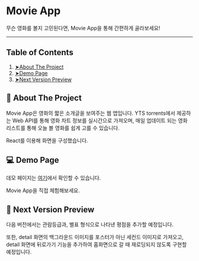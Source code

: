 Movie App
=========================================
무슨 영화를 볼지 고민된다면, Movie App을 통해 간편하게 골라보세요!

-----------------------------------------

Table of Contents
-----------------------------------------

1. [➤About The Project](#📝-about-the-project)
2. [➤Demo Page](#💻-demo-page)
3. [➤Next Version Preview](#💭-next-version-preview)


📝 About The Project
-----------------------------------------
Movie App은 영화의 짧은 소개글을 보여주는 웹 앱입니다. YTS torrents에서 제공하는 Web API를 통해 영화 차트 정보를 실시간으로 가져오며, 매일 업데이트 되는 영화 리스트를 통해 오늘 볼 영화를 쉽게 고를 수 있습니다.

React를 이용해 화면을 구성했습니다.

💻 Demo Page
-----------------------------------------
데모 페이지는 [여기](https://vilin0x6.github.io/movie_app)에서 확인할 수 있습니다.

Movie App을 직접 체험해보세요.


💭 Next Version Preview
-----------------------------------------
다음 버전에서는 관람등급과, 별표 형식으로 나타낸 평점을 추가할 예정입니다.

또한, detail 화면의 백그라운드 이미지를 포스터가 아닌 세컨드 이미지로 가져오고, detail 화면에 뒤로가기 기능을 추가하여 홈화면으로 갈 때 재로딩되지 않도록 구현할 예정입니다.
